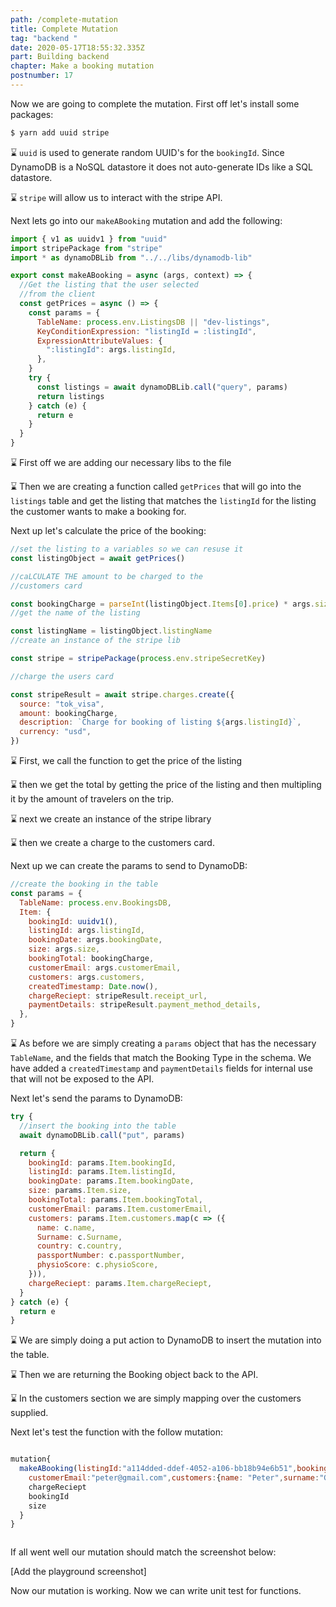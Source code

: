 ```yaml
---
path: /complete-mutation
title: Complete Mutation
tag: "backend "
date: 2020-05-17T18:55:32.335Z
part: Building backend
chapter: Make a booking mutation
postnumber: 17
---
```


Now we are going to complete the mutation. First off let's install some packages:

```javascript
$ yarn add uuid stripe
```

⌛ `uuid` is used to generate random UUID's for the `bookingId`. Since DynamoDB is a NoSQL datastore it does not auto-generate IDs like a SQL datastore.

⌛ `stripe` will allow us to interact with the stripe API.

Next lets go into our `makeABooking` mutation and add the following:

```javascript
import { v1 as uuidv1 } from "uuid"
import stripePackage from "stripe"
import * as dynamoDBLib from "../../libs/dynamodb-lib"

export const makeABooking = async (args, context) => {
  //Get the listing that the user selected
  //from the client
  const getPrices = async () => {
    const params = {
      TableName: process.env.ListingsDB || "dev-listings",
      KeyConditionExpression: "listingId = :listingId",
      ExpressionAttributeValues: {
        ":listingId": args.listingId,
      },
    }
    try {
      const listings = await dynamoDBLib.call("query", params)
      return listings
    } catch (e) {
      return e
    }
  }
}
```

⌛ First off we are adding our necessary libs to the file

⌛ Then we are creating a function called `getPrices` that will go into the `listings` table and get the listing that matches the `listingId` for the listing the customer wants to make a booking for.

Next up let's calculate the price of the booking:

```javascript
//set the listing to a variables so we can resuse it
const listingObject = await getPrices()

//caLCULATE THE amount to be charged to the
//customers card

const bookingCharge = parseInt(listingObject.Items[0].price) * args.size
//get the name of the listing

const listingName = listingObject.listingName
//create an instance of the stripe lib

const stripe = stripePackage(process.env.stripeSecretKey)

//charge the users card

const stripeResult = await stripe.charges.create({
  source: "tok_visa",
  amount: bookingCharge,
  description: `Charge for booking of listing ${args.listingId}`,
  currency: "usd",
})
```

⌛ First, we call the function to get the price of the listing

⌛ then we get the total by getting the price of the listing and then multipling it by the amount of travelers on the trip.

⌛ next we create an instance of the stripe library

⌛ then we create a charge to the customers card.

Next up we can create the params to send to DynamoDB:

```javascript
//create the booking in the table
const params = {
  TableName: process.env.BookingsDB,
  Item: {
    bookingId: uuidv1(),
    listingId: args.listingId,
    bookingDate: args.bookingDate,
    size: args.size,
    bookingTotal: bookingCharge,
    customerEmail: args.customerEmail,
    customers: args.customers,
    createdTimestamp: Date.now(),
    chargeReciept: stripeResult.receipt_url,
    paymentDetails: stripeResult.payment_method_details,
  },
}
```

⌛ As before we are simply creating a `params` object that has the necessary `TableName`, and the fields that match the Booking Type in the schema. We have added a `createdTimestamp` and `paymentDetails` fields for internal use that will not be exposed to the API.

Next let's send the params to DynamoDB:

```javascript
try {
  //insert the booking into the table
  await dynamoDBLib.call("put", params)

  return {
    bookingId: params.Item.bookingId,
    listingId: params.Item.listingId,
    bookingDate: params.Item.bookingDate,
    size: params.Item.size,
    bookingTotal: params.Item.bookingTotal,
    customerEmail: params.Item.customerEmail,
    customers: params.Item.customers.map(c => ({
      name: c.name,
      Surname: c.Surname,
      country: c.country,
      passportNumber: c.passportNumber,
      physioScore: c.physioScore,
    })),
    chargeReciept: params.Item.chargeReciept,
  }
} catch (e) {
  return e
}
```

⌛ We are simply doing a put action to DynamoDB to insert the mutation into the table.

⌛ Then we are returning the Booking object back to the API.

⌛ In the customers section we are simply mapping over the customers supplied.

Next let's test the function with the follow mutation:

```javascript

mutation{
  makeABooking(listingId:"a114dded-ddef-4052-a106-bb18b94e6b51",bookingDate:"20-May-30",
    customerEmail:"peter@gmail.com",customers:{name: "Peter",surname:"Griffin",physioScore:"0",country:"USA",passportNumber:"34343445"}){
    chargeReciept
    bookingId
    size
  }
}



```

If all went well our mutation should match the screenshot below:

\[Add the playground screenshot]

Now our mutation is working. Now we can write unit test for functions.
